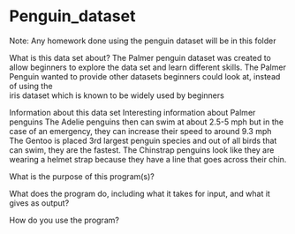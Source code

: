 # Penguin_dataset
Note:
  Any homework done using the penguin dataset will be in this folder 

What is this data set about?
  The Palmer penguin dataset was created to allow beginners to explore the data set and learn different skills. The Palmer Penguin wanted to provide other datasets beginners could look at, instead of using the     
  iris dataset which is known to be widely used by beginners 

Information about this data set
  Interesting information about Palmer penguins 
  The Adelie penguins then can swim at about 2.5-5 mph but in the case of an emergency, they can increase their speed to around 9.3 mph 
  The Gentoo is placed 3rd largest penguin species and out of all birds that can swim, they are the fastest. 
  The Chinstrap penguins look like they are wearing a helmet strap because they have a line that goes across their chin. 


What is the purpose of this program(s)?

What does the program do, including what it takes for input, and what it gives as output?

How do you use the program?
